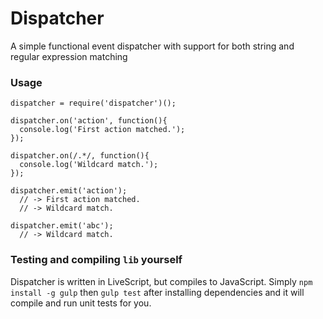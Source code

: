 # Dispatcher

A simple functional event dispatcher with support for both string and regular expression matching

### Usage

```
dispatcher = require('dispatcher')();

dispatcher.on('action', function(){
  console.log('First action matched.');
});

dispatcher.on(/.*/, function(){
  console.log('Wildcard match.');
});

dispatcher.emit('action');
  // -> First action matched.
  // -> Wildcard match.

dispatcher.emit('abc');
  // -> Wildcard match.
```

### Testing and compiling `lib` yourself

Dispatcher is written in LiveScript, but compiles to JavaScript.
Simply `npm install -g gulp` then `gulp test` after installing dependencies and it will compile and run unit tests for you.